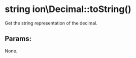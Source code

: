 # string ion\Decimal::toString()

Get the string representation of the decimal.






## Params:

None.


